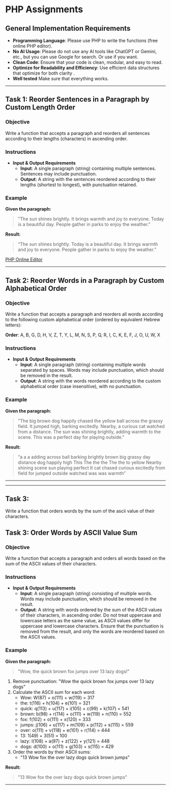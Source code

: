 # PHP Assignments

## General Implementation Requirements

- **Programming Language**: Please use PHP to write the functions (free online PHP editor).
- **No AI Usage**: Please do not use any AI tools like ChatGPT or
  Gemini, etc., but you can use Google for search. Or use if you want. 
- **Clean Code**: Ensure that your code is clean, modular, and easy to read.
- **Optimize for Readability and Efficiency**: Use efficient data structures that optimize for both clarity .
- **Well tested** Make sure that everything works.
---

## Task 1: Reorder Sentences in a Paragraph by Custom Length Order

### Objective
Write a function that accepts a paragraph and reorders all sentences according to their lengths (characters) in ascending order.

### Instructions

- **Input & Output Requirements**
  - **Input**: A single paragraph (string) containing multiple sentences. Sentences may include punctuation.
  - **Output**: A string with the sentences reordered according to their lengths (shortest to longest), with punctuation retained.

### Example
**Given the paragraph:**

> "The sun shines brightly. It brings warmth and joy to everyone. Today is a beautiful day. People gather in parks to enjoy the weather."

**Result:**

> “The sun shines brightly. Today is a beautiful day. It brings warmth and joy to everyone. People gather in parks to enjoy the weather.”

[PHP Online Editor](https://onlinephp.io/)

---

## Task 2: Reorder Words in a Paragraph by Custom Alphabetical Order

### Objective
Write a function that accepts a paragraph and reorders all words according to the following custom alphabetical order (ordered by equivalent Hebrew letters):

**Order**: A, B, G, D, H, V, Z, T, Y, L, M, N, S, P, Q, R, I, C, K, E, F, J, O, U, W, X

### Instructions

- **Input & Output Requirements**
  - **Input**: A single paragraph (string) containing multiple words separated by spaces. Words may include punctuation, which should be removed in the result.
  - **Output**: A string with the words reordered according to the custom alphabetical order (case insensitive), with no punctuation.

### Example
**Given the paragraph:**

> "The big brown dog happily chased the yellow ball across the grassy field. It jumped high, barking excitedly. Nearby, a curious cat watched from a distance. The sun was shining brightly, adding warmth to the scene. This was a perfect day for playing outside."

**Result:**

> “a a a adding across ball barking brightly brown big grassy day distance dog happily high This The the the The the to yellow Nearby shining scene sun playing perfect It cat chased curious excitedly from field for jumped outside watched was was warmth”

---

---
## Task 3: 

Write a function that orders words by the sum of the ascii value of
their characters.

## Task 3: Order Words by ASCII Value Sum

### Objective

Write a function that accepts a paragraph and orders all words based
on the sum of the ASCII values of their characters.

### Instructions

-   **Input & Output Requirements**
    -   **Input**: A single paragraph (string) consisting of multiple
        words. Words may include punctuation, which should be removed
        in the result.
    -   **Output**: A string with words ordered by the sum of the
        ASCII values of their characters, in ascending order. Do not
        treat uppercase and lowercase letters as the same value, as
        ASCII values differ for uppercase and lowercase
        characters. Ensure that the punctuation is removed from the
        result, and only the words are reordered based on the ASCII
        values.

### Example

**Given the paragraph:**

> "Wow, the quick brown fox jumps over 13 lazy dogs!"

1.  Remove punctuation: "Wow the quick brown fox jumps over 13 lazy
    dogs"
2.  Calculate the ASCII sum for each word:
    -   Wow: W(87) + o(111) + w(119) = 317
    -   the: t(116) + h(104) + e(101) = 321
    -   quick: q(113) + u(117) + i(105) + c(99) + k(107) = 541
    -   brown: b(98) + r(114) + o(111) + w(119) + n(110) = 552
    -   fox: f(102) + o(111) + x(120) = 333
    -   jumps: j(106) + u(117) + m(109) + p(112) + s(115) = 559
    -   over: o(111) + v(118) + e(101) + r(114) = 444
    -   13: 1(49) + 3(51) = 100
    -   lazy: l(108) + a(97) + z(122) + y(121) = 448
    -   dogs: d(100) + o(111) + g(103) + s(115) = 429
3.  Order the words by their ASCII sums:
    -   "13 Wow fox the over lazy dogs quick brown jumps"

**Result:**

> "13 Wow fox the over lazy dogs quick brown jumps"


---
